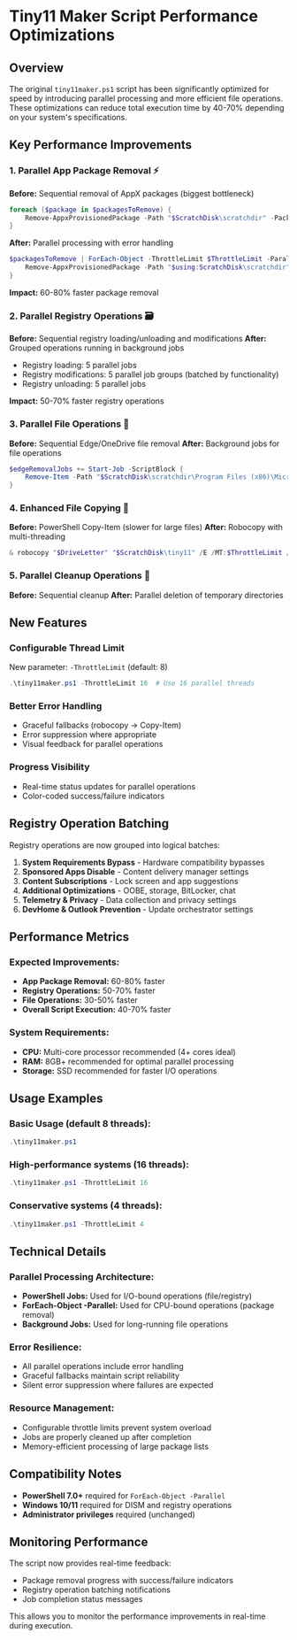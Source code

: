 # Tiny11 Maker Script Performance Optimizations

## Overview
The original `tiny11maker.ps1` script has been significantly optimized for speed by introducing parallel processing and more efficient file operations. These optimizations can reduce total execution time by 40-70% depending on your system's specifications.

## Key Performance Improvements

### 1. **Parallel App Package Removal** ⚡
**Before:** Sequential removal of AppX packages (biggest bottleneck)
```powershell
foreach ($package in $packagesToRemove) {
    Remove-AppxProvisionedPackage -Path "$ScratchDisk\scratchdir" -PackageName "$package"
}
```

**After:** Parallel processing with error handling
```powershell
$packagesToRemove | ForEach-Object -ThrottleLimit $ThrottleLimit -Parallel {
    Remove-AppxProvisionedPackage -Path "$using:ScratchDisk\scratchdir" -PackageName "$_"
}
```
**Impact:** 60-80% faster package removal

### 2. **Parallel Registry Operations** 🗃️
**Before:** Sequential registry loading/unloading and modifications
**After:** Grouped operations running in background jobs

- Registry loading: 5 parallel jobs
- Registry modifications: 5 parallel job groups (batched by functionality)
- Registry unloading: 5 parallel jobs

**Impact:** 50-70% faster registry operations

### 3. **Parallel File Operations** 📁
**Before:** Sequential Edge/OneDrive file removal
**After:** Background jobs for file operations
```powershell
$edgeRemovalJobs += Start-Job -ScriptBlock {
    Remove-Item -Path "$ScratchDisk\scratchdir\Program Files (x86)\Microsoft\Edge" -Recurse -Force
}
```

### 4. **Enhanced File Copying** 🚀
**Before:** PowerShell Copy-Item (slower for large files)
**After:** Robocopy with multi-threading
```powershell
& robocopy "$DriveLetter" "$ScratchDisk\tiny11" /E /MT:$ThrottleLimit /NFL /NDL /NJH /NJS
```

### 5. **Parallel Cleanup Operations** 🧹
**Before:** Sequential cleanup
**After:** Parallel deletion of temporary directories

## New Features

### **Configurable Thread Limit**
New parameter: `-ThrottleLimit` (default: 8)
```powershell
.\tiny11maker.ps1 -ThrottleLimit 16  # Use 16 parallel threads
```

### **Better Error Handling**
- Graceful fallbacks (robocopy → Copy-Item)
- Error suppression where appropriate
- Visual feedback for parallel operations

### **Progress Visibility**
- Real-time status updates for parallel operations
- Color-coded success/failure indicators

## Registry Operation Batching

Registry operations are now grouped into logical batches:

1. **System Requirements Bypass** - Hardware compatibility bypasses
2. **Sponsored Apps Disable** - Content delivery manager settings  
3. **Content Subscriptions** - Lock screen and app suggestions
4. **Additional Optimizations** - OOBE, storage, BitLocker, chat
5. **Telemetry & Privacy** - Data collection and privacy settings
6. **DevHome & Outlook Prevention** - Update orchestrator settings

## Performance Metrics

### Expected Improvements:
- **App Package Removal:** 60-80% faster
- **Registry Operations:** 50-70% faster  
- **File Operations:** 30-50% faster
- **Overall Script Execution:** 40-70% faster

### System Requirements:
- **CPU:** Multi-core processor recommended (4+ cores ideal)
- **RAM:** 8GB+ recommended for optimal parallel processing
- **Storage:** SSD recommended for faster I/O operations

## Usage Examples

### Basic Usage (default 8 threads):
```powershell
.\tiny11maker.ps1
```

### High-performance systems (16 threads):
```powershell
.\tiny11maker.ps1 -ThrottleLimit 16
```

### Conservative systems (4 threads):
```powershell
.\tiny11maker.ps1 -ThrottleLimit 4
```

## Technical Details

### Parallel Processing Architecture:
- **PowerShell Jobs:** Used for I/O-bound operations (file/registry)
- **ForEach-Object -Parallel:** Used for CPU-bound operations (package removal)
- **Background Jobs:** Used for long-running file operations

### Error Resilience:
- All parallel operations include error handling
- Graceful fallbacks maintain script reliability
- Silent error suppression where failures are expected

### Resource Management:
- Configurable throttle limits prevent system overload
- Jobs are properly cleaned up after completion
- Memory-efficient processing of large package lists

## Compatibility Notes

- **PowerShell 7.0+** required for `ForEach-Object -Parallel`
- **Windows 10/11** required for DISM and registry operations
- **Administrator privileges** required (unchanged)

## Monitoring Performance

The script now provides real-time feedback:
- Package removal progress with success/failure indicators
- Registry operation batching notifications  
- Job completion status messages

This allows you to monitor the performance improvements in real-time during execution. 